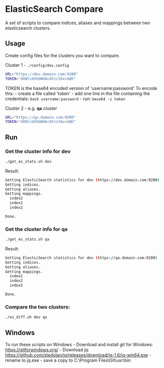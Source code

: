 # ElasticSearch Compare

A set of scripts to compare indices, aliases and mappings between two elasticsearch clusters. 

## Usage

Create config files for the clusters you want to compare.

Cluster 1 - `./config/dev.config`
``` bash
URL="https://dev.domain.com:9200"
TOKEN="dXNlcm5hbWU6cGFzc3dvcmQK"
```

TOKEN is the base64 encoded version of 'username:password'
To encode this:
	- create a file called 'token'
	- add one line in the file containing the credentials:
	``` bash
	username:password
	```
	- run: `base64 -i token`


Cluster 2 - e.g. **qa** cluster
``` bash
URL="https://qa.domain.com:9200"
TOKEN="dXNlcm5hbWU6cGFzc3dvcmQK"
```

## Run

### Get the cluster info for **dev**
``` bash
./get_es_stats.sh dev
```

Result:
``` bash
Getting ElasticSearch statistics for dev (https://dev.domain.com:9200)
Getting indices.
Getting aliases.
Getting mappings.
  index2
  index2
  index2

Done.

```

### Get the cluster info for **qa**
``` bash
./get_es_stats.sh qa
```

Result:
``` bash
Getting ElasticSearch statistics for dev (https://qa.domain.com:9200)
Getting indices.
Getting aliases.
Getting mappings.
  index2
  index2
  index2

Done.

```

### Compare the two clusters:

``` bash
./es_diff.sh dev qa
```



## Windows

To run these scripts on Windows
	- Download and install git for Windows: https://gitforwindows.org/
	- Download jq: https://github.com/stedolan/jq/releases/download/jq-1.6/jq-win64.exe
		- rename to jq.exe
		- save a copy to C:\Program Files\Git\usr\bin

